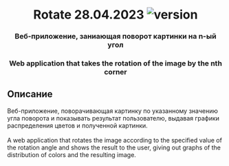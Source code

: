 <h1 align="center">Rotate 28.04.2023 <img src="https://img.shields.io/badge/version-v0.2.0-blue" alt="version"></h1> 
<h3 align="center">Веб-приложение, заниающая поворот картинки на n-ый угол</h3>
<h3 align="center">Web application that takes the rotation of the image by the nth corner</h3>
<h2>Описание</h2>
Веб-приложение, поворачивающая картинку по указанному значению угла поворота и показывать результат пользователю, выдавая графики распределения цветов и полученной картинки.
<br><br>
A web application that rotates the image according to the specified value of the rotation angle and shows the result to the user, giving out graphs of the distribution of colors and the resulting image.
<br><br>
